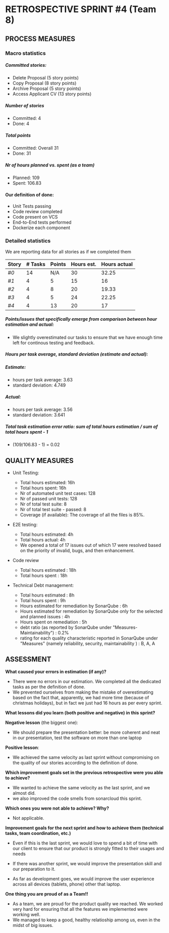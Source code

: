 # RETROSPECTIVE  SPRINT #4 (Team 8)

## PROCESS MEASURES 

### Macro statistics
##### Committed stories:
- Delete Proposal (5 story points)
- Copy Proposal (8 story points)
- Archive Proposal (5 story points)
- Access Applicant CV (13 story points)

##### Number of stories  
- Committed: 4
- Done: 4


##### Total points  
- Committed: Overall 31
- Done: 31

##### Nr of hours planned vs. spent (as a team)  
- Planned: 109
- Spent: 106.83


#### Our definition of done:

- Unit Tests passing
- Code review completed
- Code present on VCS
- End-to-End tests performed
- Dockerize each component


### Detailed statistics

We are reporting data for all stories as if we completed them

| Story  | # Tasks | Points | Hours est. | Hours actual |
|--------|---------|--------|------------|--------------|
| _#0_   |   14|   N/A  | 30 | 32.25  |
|_#1_   |   4 | 5| 15  |  16 |
| _#2_|  4 | 8 |20 | 19.33 |
| _#3_ | 4 | 5 |24 | 22.25 |
| _#4_ | 4| 13 |20 | 17 |



##### Points/issues that specifically emerge from comparison between hour estimation and actual:
- We slightly overestimated our tasks to ensure that we have enough time left for continous testing and feedback. 

##### Hours per task average, standard deviation (estimate and actual):
##### Estimate:
  - hours per task average: 3.63
  - standard deviation: 4.749
##### Actual:  
  - hours per task average:  3.56
  - standard deviation: 3.641


##### Total task estimation error ratio: sum of total hours estimation / sum of total hours spent - 1  

  - (109/106.83 - 1) = 0.02

## QUALITY MEASURES 

- Unit Testing:
  - Total hours estimated: 16h
  - Total hours spent: 16h
  - Nr of automated unit test cases: 128
  - Nr of passed unit tests: 128
  - Nr of total test suite: 8
  - Nr of total test suite - passed: 8
  - Coverage (if available): The coverage of all the files is 85%.
  

- E2E testing:
  - Total hours estimated: 4h
  - Total hours actual: 4h
  - We opened a total of 17 issues out of which 17 were resolved based on the priority of invalid, bugs, and then enhancement. 
             
- Code review 
  - Total hours estimated : 18h
  - Total hours spent : 18h

- Technical Debt management:
  - Total hours estimated : 8h
  - Total hours spent : 9h
  - Hours estimated for remediation by SonarQube : 6h
  - Hours estimated for remediation by SonarQube only for the selected and planned issues : 4h
  - Hours spent on remediation : 5h
  - debt ratio (as reported by SonarQube under "Measures-Maintainability") : 0.2%
  - rating for each quality characteristic reported in SonarQube under "Measures" (namely reliability, security, maintainability ) : B, A, A
  
  

## ASSESSMENT

**What caused your errors in estimation (if any)?**
- There were no errors in our estimation. We completed all the dedicated tasks as per the definition of done.  
- We prevented ourselves from making the mistake of overestimating based on the fact that, apparently, we had more time (because of christmas holidays), but in fact we just had 16 hours as per every sprint.
  
**What lessons did you learn (both positive and negative) in this sprint?**

**Negative lesson** (the biggest one):  
- We should prepare the presentation better: be more coherent and neat in our presentation, test the software on more than one  laptop

**Positive lesson**:  
- We achieved the same velocity as last sprint without compromising on the quality of our stories according to the definition of done. 



**Which improvement goals set in the previous retrospective were you able to achieve?**
- We wanted to achieve the same velocity as the last sprint, and we almost did.
- we also improved the code smells from sonarcloud this sprint. 

**Which ones you were not able to achieve? Why?**
- Not applicable.

**Improvement goals for the next sprint and how to achieve them (technical tasks, team coordination, etc.)**
- Even if this is the last sprint, we would love to spend a bit of time with our client to ensure that our product is strongly fitted to their usages and needs

- If there was another sprint, we would improve the presentation skill and our preparation to it.

- As far as development goes, we would improve the user experience across all devices (tablets, phone) other that laptop.


**One thing you are proud of as a Team!!**
- As a team, we are proud for the product quality we reached. We worked very hard for ensuring that all the features we implemented were working well.
- We managed to keep a good, healthy relatioship among us, even in the midst of big issues.